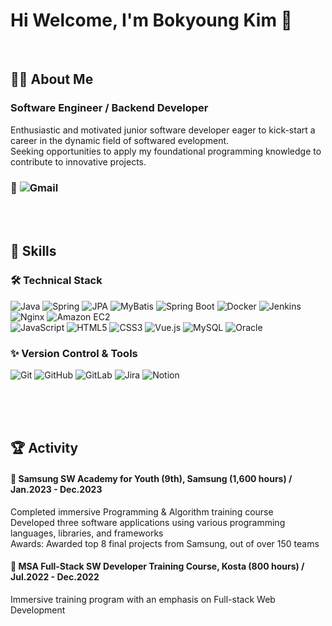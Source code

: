   
# Hi Welcome, I'm Bokyoung Kim 👋
<br>

## 💁‍♀ About Me
### Software Engineer / Backend Developer

Enthusiastic and motivated junior software developer eager to kick-start a career in the dynamic field of softwared evelopment. <br>
Seeking opportunities to apply my foundational programming knowledge to contribute to
innovative projects. 

<div align="left">

  ### 📧 <img alt="Gmail" src ="https://img.shields.io/badge/joslynnkim@gmail.com-EA4335.svg?&style=flat-square&logo=Gmail&logoColor=white"/>

</div>

<br> <br>

## 🌟 Skills

<div align="left">

  ### 🛠️ Technical Stack

<img alt="Java" src ="https://img.shields.io/badge/Java-FF6F00.svg?&style=flat-square&logo=Java&logoColor=white"/>
<img alt="Spring" src ="https://img.shields.io/badge/Spring-6DB33F.svg?&style=flat-square&logo=Spring&logoColor=white"/>
<img alt="JPA" src ="https://img.shields.io/badge/JPA-59666C.svg?&style=flat-square&logo=Hibernate&logoColor=white"/>
<img alt="MyBatis" src ="https://img.shields.io/badge/MyBatis-E34F26.svg?&style=flat-square&logo=MyBatis&logoColor=white"/>
<img alt="Spring Boot" src ="https://img.shields.io/badge/Spring Boot-6DB33F.svg?&style=flat-square&logo=Spring Boot&logoColor=white"/>

<img alt="Docker" src ="https://img.shields.io/badge/Docker-2496ED.svg?&style=flat-square&logo=Docker&logoColor=white"/>
<img alt="Jenkins" src ="https://img.shields.io/badge/Jenkins-D24939.svg?&style=flat-square&logo=Jenkins&logoColor=white"/>
<img alt="Nginx" src ="https://img.shields.io/badge/Nginx-009639.svg?&style=flat-square&logo=Nginx&logoColor=white"/>
<img alt="Amazon EC2" src ="https://img.shields.io/badge/Amazon EC2-FF9900.svg?&style=flat-square&logo=Amazon EC2&logoColor=white"/>


<br>

<img alt="JavaScript" src ="https://img.shields.io/badge/JavaScript-F7DF1E.svg?&style=flat-square&logo=JavaScript&logoColor=white"/> 
<img alt="HTML5" src ="https://img.shields.io/badge/HTML5-E34F26.svg?&style=flat-square&logo=HTML5&logoColor=white"/> 
<img alt="CSS3" src ="https://img.shields.io/badge/CSS3-1572B6.svg?&style=flat-square&logo=CSS3&logoColor=white"/> 
<img alt="Vue.js" src ="https://img.shields.io/badge/Vue.js-4FC08D.svg?&style=flat-square&logo=Vue.js&logoColor=white"/> 
<img alt="MySQL" src ="https://img.shields.io/badge/MySQL-4479A1.svg?&style=flat-square&logo=MySQL&logoColor=white"/>
<img alt="Oracle" src ="https://img.shields.io/badge/Oracle-F80000.svg?&style=flat-square&logo=Oracle&logoColor=white"/>

<br>

### ✨ Version Control & Tools

<img alt="Git" src ="https://img.shields.io/badge/Git-F05032.svg?&style=flat-square&logo=Git&logoColor=white"/>
<img alt="GitHub" src ="https://img.shields.io/badge/GitHub-181717.svg?&style=flat-square&logo=GitHub&logoColor=white"/>
<img alt="GitLab" src ="https://img.shields.io/badge/GitLab-FC6D26.svg?&style=flat-square&logo=GitLab&logoColor=white"/>
<img alt="Jira" src ="https://img.shields.io/badge/Jira-0052CC.svg?&style=flat-square&logo=Jira&logoColor=white"/>
<img alt="Notion" src ="https://img.shields.io/badge/Notion-000000.svg?&style=flat-square&logo=Notion&logoColor=white"/>

</div>

<br> <br> <br>

## 🏆 Activity
#### 🌱 Samsung SW Academy for Youth (9th), Samsung (1,600 hours) / Jan.2023 - Dec.2023
Completed immersive Programming & Algorithm training course <br>
Developed three software applications using various programming languages, libraries, and frameworks <br>
Awards: Awarded top 8 final projects from Samsung, out of over 150 teams


#### 🌱 MSA Full-Stack SW Developer Training Course, Kosta (800 hours) / Jul.2022 - Dec.2022
Immersive training program with an emphasis on Full-stack Web Development 


<!--
**Joslynn20/Joslynn20** is a ✨ _special_ ✨ repository because its `README.md` (this file) appears on your GitHub profile.

Here are some ideas to get you started:

- 🔭 I’m currently working on ...
- 🌱 I’m currently learning ...
- 👯 I’m looking to collaborate on ...
- 🤔 I’m looking for help with ...
- 💬 Ask me about ...
- 📫 How to reach me: ...
- 😄 Pronouns: ...
- ⚡ Fun fact: ...
-->
